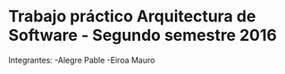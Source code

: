 # Trabajo práctico Arquitectura de Software -  Segundo semestre 2016


Integrantes: 
-Alegre Pable
-Eiroa Mauro
